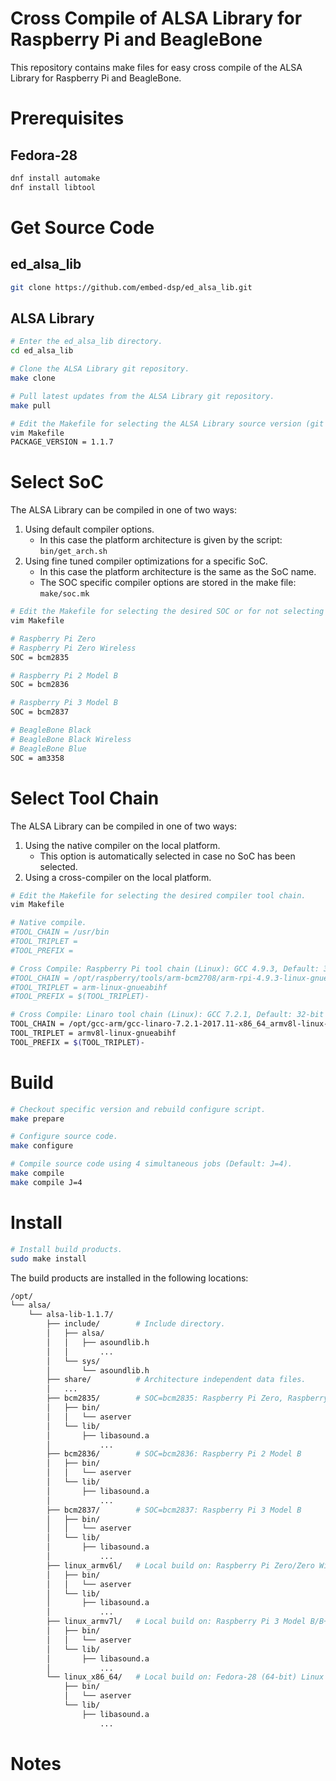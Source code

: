 
Cross Compile of ALSA Library for Raspberry Pi and BeagleBone
=============================================================

This repository contains make files for easy cross compile of the ALSA Library for Raspberry Pi and BeagleBone.

Prerequisites
=============

## Fedora-28
```bash
dnf install automake
dnf install libtool
```

Get Source Code
===============

## ed_alsa_lib
```bash
git clone https://github.com/embed-dsp/ed_alsa_lib.git
```

## ALSA Library
```bash
# Enter the ed_alsa_lib directory.
cd ed_alsa_lib

# Clone the ALSA Library git repository.
make clone

# Pull latest updates from the ALSA Library git repository.
make pull

# Edit the Makefile for selecting the ALSA Library source version (git master branch / git tag).
vim Makefile
PACKAGE_VERSION = 1.1.7
```

Select SoC
==========
The ALSA Library can be compiled in one of two ways:
1. Using default compiler options.
    * In this case the platform architecture is given by the script: `bin/get_arch.sh`
2. Using fine tuned compiler optimizations for a specific SoC.
    * In this case the platform architecture is the same as the SoC name.
    * The SOC specific compiler options are stored in the make file: `make/soc.mk`

```bash
# Edit the Makefile for selecting the desired SOC or for not selecting a SOC at all.
vim Makefile
```

```bash
# Raspberry Pi Zero
# Raspberry Pi Zero Wireless
SOC = bcm2835

# Raspberry Pi 2 Model B
SOC = bcm2836

# Raspberry Pi 3 Model B
SOC = bcm2837

# BeagleBone Black
# BeagleBone Black Wireless
# BeagleBone Blue
SOC = am3358
```

Select Tool Chain
=================
The ALSA Library can be compiled in one of two ways:
1. Using the native compiler on the local platform.
    * This option is automatically selected in case no SoC has been selected.
2. Using a cross-compiler on the local platform.

```bash
# Edit the Makefile for selecting the desired compiler tool chain.
vim Makefile
```

```bash
# Native compile.
#TOOL_CHAIN = /usr/bin
#TOOL_TRIPLET =
#TOOL_PREFIX = 

# Cross Compile: Raspberry Pi tool chain (Linux): GCC 4.9.3, Default: 32-bit ARMv6 Cortex-A, hard-float, little-endian
#TOOL_CHAIN = /opt/raspberry/tools/arm-bcm2708/arm-rpi-4.9.3-linux-gnueabihf/bin
#TOOL_TRIPLET = arm-linux-gnueabihf
#TOOL_PREFIX = $(TOOL_TRIPLET)-

# Cross Compile: Linaro tool chain (Linux): GCC 7.2.1, Default: 32-bit ARMv8 Cortex-A, hard-float, little-endian
TOOL_CHAIN = /opt/gcc-arm/gcc-linaro-7.2.1-2017.11-x86_64_armv8l-linux-gnueabihf/bin
TOOL_TRIPLET = armv8l-linux-gnueabihf
TOOL_PREFIX = $(TOOL_TRIPLET)-
```

Build
=====
```bash
# Checkout specific version and rebuild configure script.
make prepare

# Configure source code.
make configure

# Compile source code using 4 simultaneous jobs (Default: J=4).
make compile
make compile J=4
```

Install
=======
```bash
# Install build products.
sudo make install
```

The build products are installed in the following locations:
```bash
/opt/
└── alsa/
    └── alsa-lib-1.1.7/
        ├── include/        # Include directory.
        │   ├── alsa/
        │   │   ├── asoundlib.h
        │   │       ...
        │   └── sys/
        │       └── asoundlib.h
        ├── share/          # Architecture independent data files.
        │   ...
        ├── bcm2835/        # SOC=bcm2835: Raspberry Pi Zero, Raspberry Pi Zero Wireless
        │   ├── bin/
        │   │   └── aserver
        │   └── lib/
        │       ├── libasound.a
        │           ...
        ├── bcm2836/        # SOC=bcm2836: Raspberry Pi 2 Model B
        │   ├── bin/
        │   │   └── aserver
        │   └── lib/
        │       ├── libasound.a
        │           ...
        ├── bcm2837/        # SOC=bcm2837: Raspberry Pi 3 Model B
        │   ├── bin/
        │   │   └── aserver
        │   └── lib/
        │       ├── libasound.a
        │           ...
        ├── linux_armv6l/   # Local build on: Raspberry Pi Zero/Zero Wireless
        │   ├── bin/
        │   │   └── aserver
        │   └── lib/
        │       ├── libasound.a
        │           ...
        ├── linux_armv7l/   # Local build on: Raspberry Pi 3 Model B/B+
        │   ├── bin/
        │   │   └── aserver
        │   └── lib/
        │       ├── libasound.a
        │           ...
        └── linux_x86_64/   # Local build on: Fedora-28 (64-bit) Linux
            ├── bin/
            │   └── aserver
            └── lib/
                ├── libasound.a
                    ...
```

Notes
=====
